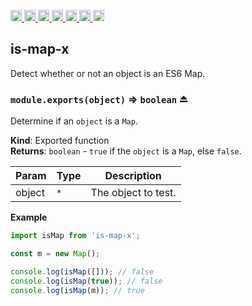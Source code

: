 <a
  href="https://travis-ci.org/Xotic750/is-map-x"
  title="Travis status">
<img
  src="https://travis-ci.org/Xotic750/is-map-x.svg?branch=master"
  alt="Travis status" height="18">
</a>
<a
  href="https://david-dm.org/Xotic750/is-map-x"
  title="Dependency status">
<img src="https://david-dm.org/Xotic750/is-map-x/status.svg"
  alt="Dependency status" height="18"/>
</a>
<a
  href="https://david-dm.org/Xotic750/is-map-x?type=dev"
  title="devDependency status">
<img src="https://david-dm.org/Xotic750/is-map-x/dev-status.svg"
  alt="devDependency status" height="18"/>
</a>
<a
  href="https://badge.fury.io/js/is-map-x"
  title="npm version">
<img src="https://badge.fury.io/js/is-map-x.svg"
  alt="npm version" height="18">
</a>
<a
  href="https://www.jsdelivr.com/package/npm/is-map-x"
  title="jsDelivr hits">
<img src="https://data.jsdelivr.com/v1/package/npm/is-map-x/badge?style=rounded"
  alt="jsDelivr hits" height="18">
</a>
<a
  href="https://bettercodehub.com/results/Xotic750/is-map-x"
  title="bettercodehub score">
<img src="https://bettercodehub.com/edge/badge/Xotic750/is-map-x?branch=master"
  alt="bettercodehub score" height="18">
</a>
<a
  href="https://coveralls.io/github/Xotic750/is-map-x?branch=master"
  title="Coverage Status">
<img src="https://coveralls.io/repos/github/Xotic750/is-map-x/badge.svg?branch=master"
  alt="Coverage Status" height="18">
</a>

<a name="module_is-map-x"></a>

## is-map-x

Detect whether or not an object is an ES6 Map.

<a name="exp_module_is-map-x--module.exports"></a>

### `module.exports(object)` ⇒ <code>boolean</code> ⏏

Determine if an `object` is a `Map`.

**Kind**: Exported function  
**Returns**: <code>boolean</code> - `true` if the `object` is a `Map`,
else `false`.

| Param  | Type            | Description         |
| ------ | --------------- | ------------------- |
| object | <code>\*</code> | The object to test. |

**Example**

```js
import isMap from 'is-map-x';

const m = new Map();

console.log(isMap([])); // false
console.log(isMap(true)); // false
console.log(isMap(m)); // true
```
